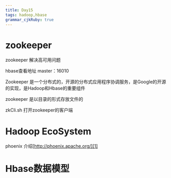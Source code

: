 ```yaml
---
title: Day15
tags: hadoop,hbase
grammar_cjkRuby: true
---
```


# zookeeper
zookeeper 解决高可用问题

hbase查看地址 master：16010

Zookeeper 是一个分布式的，开源的分布式应用程序协调服务，是Google的开源的实现，是Hadoop和Hbase的重要组件

zookeeper 是以目录的形式存放文件的

zkCli.sh 打开zookeeper的客户端


# Hadoop EcoSystem

phoenix 介绍[http://phoenix.apache.org/][1]



# Hbase数据模型




  [1]: http://phoenix.apache.org/